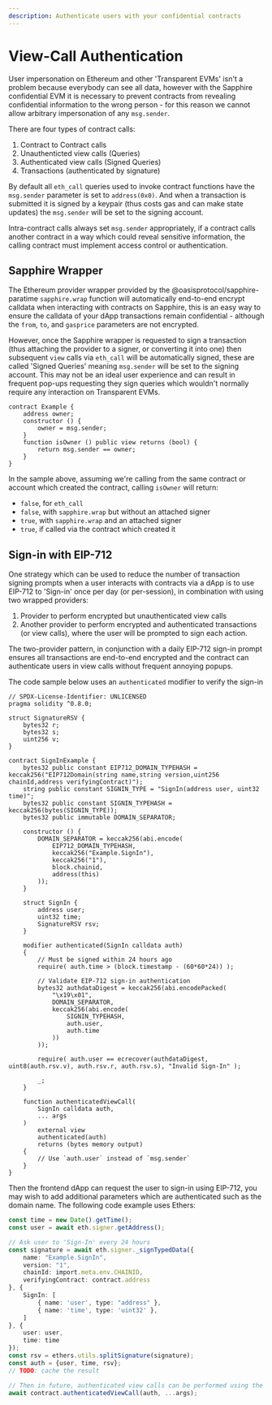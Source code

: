 ```yaml
---
description: Authenticate users with your confidential contracts
---
```


# View-Call Authentication

User impersonation on Ethereum and other 'Transparent EVMs' isn't a problem because everybody can see all data, however with the Sapphire confidential EVM it is necessary to prevent contracts from revealing confidential information to the wrong person - for this reason we cannot allow arbitrary impersonation of any `msg.sender`.

There are four types of contract calls:

 1. Contract to Contract calls
 2. Unauthenticted view calls (Queries)
 3. Authenticated view calls (Signed Queries)
 4. Transactions (authenticated by signature)

By default all `eth_call` queries used to invoke contract functions have the `msg.sender` parameter is set to `address(0x0)`. And when a transaction is submitted it is signed by a keypair (thus costs gas and can make state updates) the `msg.sender` will be set to the signing account.

Intra-contract calls always set `msg.sender` appropriately, if a contract calls another contract in a way which could reveal sensitive information, the calling contract must implement access control or authentication.

## Sapphire Wrapper

The Ethereum provider wrapper provided by the @oasisprotocol/sapphire-paratime `sapphire.wrap` function will automatically end-to-end encrypt calldata when interacting with contracts on Sapphire, this is an easy way to ensure the calldata of your dApp transactions remain confidential - although the `from`, `to`, and `gasprice` parameters are not encrypted.

However, once the Sapphire wrapper is requested to sign a transaction (thus attaching the provider to a signer, or converting it into one) then subsequent `view` calls via `eth_call` will be automatically signed, these are called 'Signed Queries' meaning `msg.sender` will be set to the signing account. This may not be an ideal user experience and can result in frequent pop-ups requesting they sign queries which wouldn't normally require any interaction on Transparent EVMs.

```solidity
contract Example {
    address owner;
    constructor () {
        owner = msg.sender;
    }
    function isOwner () public view returns (bool) {
        return msg.sender == owner;
    }
}
```

In the sample above, assuming we're calling from the same contract or account which created the contract, calling `isOwner` will return:

 * `false`, for `eth_call`
 * `false`, with `sapphire.wrap` but without an attached signer
 * `true`, with `sapphire.wrap` and an attached signer
 * `true`, if called via the contract which created it

## Sign-in with EIP-712

One strategy which can be used to reduce the number of transaction signing prompts when a user interacts with contracts via a dApp is to use EIP-712 to 'Sign-in' once per day (or per-session), in combination with using two wrapped providers:

 1. Provider to perform encrypted but unauthenticated view calls
 2. Another provider to perform encrypted and authenticated transactions (or view calls), where the user will be prompted to sign each action.

The two-provider pattern, in conjunction with a daily EIP-712 sign-in prompt ensures all transactions are end-to-end encrypted and the contract can authenticate users in view calls without frequent annoying popups.

The code sample below uses an `authenticated` modifier to verify the sign-in

```solidity
// SPDX-License-Identifier: UNLICENSED
pragma solidity ^0.8.0;

struct SignatureRSV {
    bytes32 r;
    bytes32 s;
    uint256 v;
}

contract SignInExample {
    bytes32 public constant EIP712_DOMAIN_TYPEHASH = keccak256("EIP712Domain(string name,string version,uint256 chainId,address verifyingContract)");
    string public constant SIGNIN_TYPE = "SignIn(address user, uint32 time)";
    bytes32 public constant SIGNIN_TYPEHASH = keccak256(bytes(SIGNIN_TYPE));
    bytes32 public immutable DOMAIN_SEPARATOR;

    constructor () {
        DOMAIN_SEPARATOR = keccak256(abi.encode(
            EIP712_DOMAIN_TYPEHASH,
            keccak256("Example.SignIn"),
            keccak256("1"),
            block.chainid,
            address(this)
        ));
    }

    struct SignIn {
        address user;
        uint32 time;
        SignatureRSV rsv;
    }

    modifier authenticated(SignIn calldata auth)
    {
        // Must be signed within 24 hours ago
        require( auth.time > (block.timestamp - (60*60*24)) );

        // Validate EIP-712 sign-in authentication
        bytes32 authdataDigest = keccak256(abi.encodePacked(
            "\x19\x01",
            DOMAIN_SEPARATOR,
            keccak256(abi.encode(
                SIGNIN_TYPEHASH,
                auth.user,
                auth.time
            ))
        ));

        require( auth.user == ecrecover(authdataDigest, uint8(auth.rsv.v), auth.rsv.r, auth.rsv.s), "Invalid Sign-In" );

        _;
    }

    function authenticatedViewCall(
        SignIn calldata auth,
        ... args
    )
        external view
        authenticated(auth)
        returns (bytes memory output)
    {
        // Use `auth.user` instead of `msg.sender`
    }
}
```

Then the frontend dApp can request the user to sign-in using EIP-712, you may wish to add additional parameters which are authenticated such as the domain name. The following code example uses Ethers:

```typescript
const time = new Date().getTime();
const user = await eth.signer.getAddress();

// Ask user to 'Sign-In' every 24 hours
const signature = await eth.signer._signTypedData({
    name: "Example.SignIn",
    version: "1",
    chainId: import.meta.env.CHAINID,
    verifyingContract: contract.address
}, {
    SignIn: [
        { name: 'user', type: "address" },
        { name: 'time', type: 'uint32' },
    ]
}, {
    user: user,
    time: time
});
const rsv = ethers.utils.splitSignature(signature);
const auth = {user, time, rsv};
// TODO: cache the result

// Then in future, authenticated view calls can be performed using the authenticated data
await contract.authenticatedViewCall(auth, ...args);
```